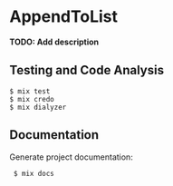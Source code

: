 # AppendToList

**TODO: Add description**

## Testing and Code Analysis

    $ mix test
    $ mix credo
    $ mix dialyzer

## Documentation

 Generate project documentation:

     $ mix docs

